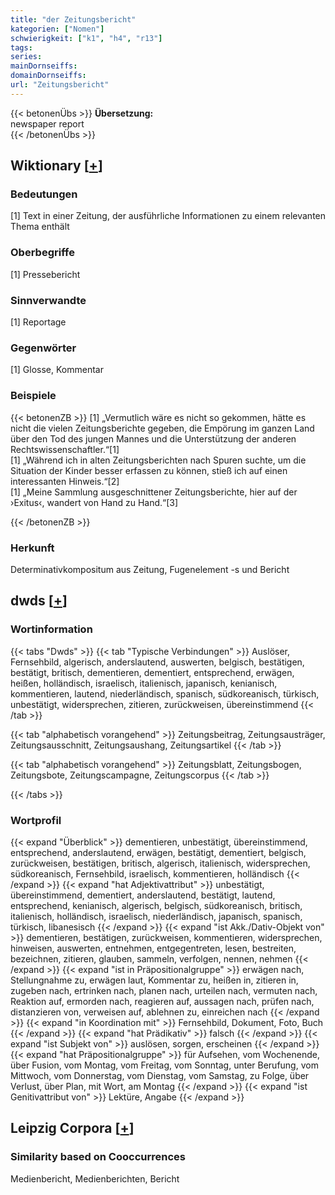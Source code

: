```yaml
---
title: "der Zeitungsbericht"
kategorien: ["Nomen"]
schwierigkeit: ["k1", "h4", "r13"]
tags:
series:
mainDornseiffs:
domainDornseiffs:
url: "Zeitungsbericht"
---
```


{{< betonenÜbs >}}
**Übersetzung:**  
newspaper report  
{{< /betonenÜbs >}}

## Wiktionary [[+](https://de.wiktionary.org/wiki/Zeitungsbericht)]

### Bedeutungen
[1] Text in einer Zeitung, der ausführliche Informationen zu einem relevanten Thema enthält  

### Oberbegriffe
[1] Pressebericht  

### Sinnverwandte
[1] Reportage  

### Gegenwörter
[1] Glosse, Kommentar  

### Beispiele
{{< betonenZB >}}
[1] „Vermutlich wäre es nicht so gekommen, hätte es nicht die vielen Zeitungsberichte gegeben, die Empörung im ganzen Land über den Tod des jungen Mannes und die Unterstützung der anderen Rechtswissenschaftler.“[1]  
[1] „Während ich in alten Zeitungsberichten nach Spuren suchte, um die Situation der Kinder besser erfassen zu können, stieß ich auf einen interessanten Hinweis.“[2]  
[1] „Meine Sammlung ausgeschnittener Zeitungsberichte, hier auf der ›Exitus‹, wandert von Hand zu Hand.“[3]  

{{< /betonenZB >}}
### Herkunft
Determinativkompositum aus Zeitung, Fugenelement -s und Bericht  



## dwds [[+](https://www.dwds.de/wb/Zeitungsbericht)]

### Wortinformation
{{< tabs "Dwds" >}}
{{< tab "Typische Verbindungen" >}}
Auslöser, Fernsehbild, algerisch, anderslautend, auswerten, belgisch, bestätigen, bestätigt, britisch, dementieren, dementiert, entsprechend, erwägen, heißen, holländisch, israelisch, italienisch, japanisch, kenianisch, kommentieren, lautend, niederländisch, spanisch, südkoreanisch, türkisch, unbestätigt, widersprechen, zitieren, zurückweisen, übereinstimmend
{{< /tab >}}

{{< tab "alphabetisch vorangehend" >}}
Zeitungsbeitrag, Zeitungsausträger, Zeitungsausschnitt, Zeitungsaushang, Zeitungsartikel
{{< /tab >}}

{{< tab "alphabetisch vorangehend" >}}
Zeitungsblatt, Zeitungsbogen, Zeitungsbote, Zeitungscampagne, Zeitungscorpus
{{< /tab >}}

{{< /tabs >}}

### Wortprofil
{{< expand "Überblick" >}} dementieren, unbestätigt, übereinstimmend, entsprechend, anderslautend, erwägen, bestätigt, dementiert, belgisch, zurückweisen, bestätigen, britisch, algerisch, italienisch, widersprechen, südkoreanisch, Fernsehbild, israelisch, kommentieren, holländisch {{< /expand >}}
{{< expand "hat Adjektivattribut" >}} unbestätigt, übereinstimmend, dementiert, anderslautend, bestätigt, lautend, entsprechend, kenianisch, algerisch, belgisch, südkoreanisch, britisch, italienisch, holländisch, israelisch, niederländisch, japanisch, spanisch, türkisch, libanesisch {{< /expand >}}
{{< expand "ist Akk./Dativ-Objekt von" >}} dementieren, bestätigen, zurückweisen, kommentieren, widersprechen, hinweisen, auswerten, entnehmen, entgegentreten, lesen, bestreiten, bezeichnen, zitieren, glauben, sammeln, verfolgen, nennen, nehmen {{< /expand >}}
{{< expand "ist in Präpositionalgruppe" >}} erwägen nach, Stellungnahme zu, erwägen laut, Kommentar zu, heißen in, zitieren in, zugeben nach, ertrinken nach, planen nach, urteilen nach, vermuten nach, Reaktion auf, ermorden nach, reagieren auf, aussagen nach, prüfen nach, distanzieren von, verweisen auf, ablehnen zu, einreichen nach {{< /expand >}}
{{< expand "in Koordination mit" >}} Fernsehbild, Dokument, Foto, Buch {{< /expand >}}
{{< expand "hat Prädikativ" >}} falsch {{< /expand >}}
{{< expand "ist Subjekt von" >}} auslösen, sorgen, erscheinen {{< /expand >}}
{{< expand "hat Präpositionalgruppe" >}} für Aufsehen, vom Wochenende, über Fusion, vom Montag, vom Freitag, vom Sonntag, unter Berufung, vom Mittwoch, vom Donnerstag, vom Dienstag, vom Samstag, zu Folge, über Verlust, über Plan, mit Wort, am Montag {{< /expand >}}
{{< expand "ist Genitivattribut von" >}} Lektüre, Angabe {{< /expand >}}

## Leipzig Corpora [[+](https://corpora.uni-leipzig.de/en/res?word=Zeitungsbericht&corpusId=deu_newscrawl-public_2018)]


### Similarity based on Cooccurrences
Medienbericht, Medienberichten, Bericht

